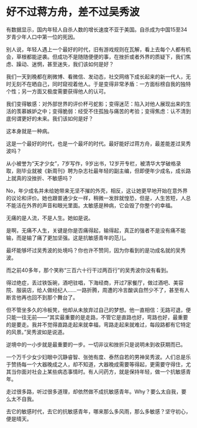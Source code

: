 # 好不过蒋方舟，差不过吴秀波

有数据显示，国内年轻人自杀人数的增长速度不亚于美国。自杀成为中国15至34岁青少年人口中第一位的死因。 

别人说，年轻人遇上一个最好的时代，旧有游戏规则在瓦解，看上去每个人都有机会，草根都能逆袭。但成功不是随随便便的事，在挫折或者外界的质疑下，我们焦虑、躁动、迷惘，甚至迷失，我们该如何是好？ 

我们一天到晚都在刷微博、看微信、发动态，社交网络下成长起来的新一代人，无时无刻不在晒自己，同时窥视着他人。于是变得非常矛盾：一方面标榜自我的独特个性；另一方面又极度需要获得他人的认可。 

我们变得敏感：对外部世界的评价杯弓蛇影；变得迷茫：陷入对他人展现出来的生活的羡慕嫉妒之中；变得脆弱：经受不住孤独与痛苦的考验；变得焦虑：认不清到底何谓更好的未来。我们该如何是好？ 

这本身就是一种病。 

这是一个最好的时代，也是一个最坏的时代。最好能好过蒋方舟，最差能差过吴秀波吗？ 

从小被誉为“天才少女”，7岁写作，9岁出书，12岁开专栏，被清华大学破格录取，刚毕业就被《新周刊》聘为杂志社最年轻的副主编，但即便年少成名，成长路上就真的没挫折、不敏感吗？ 

No，年少成名并未给她带来无坚不摧的外壳，相反，这让她更早地开始在意外界的议论和评价。她也跟普通少女一样，稍微一发胖就惶恐，但是，人生苦短，人总不能活在外界的声音和眼光里面。太敏感是种病，它会毁了你整个的幸福。 

无痛的是人流，不是人生。她如是说。 

是啊，无痛不人生，关键是你是否痛得起，输得起，真正的强者不是没有痛不能输，而是输了痛了更加坚强。这是抗敏感青年的范儿。 

最坏能够坏过吴秀波的处境吗？你也许不赞同，因为你看到的是功成名就的吴秀波。 

而之前40多年，那个笑称“三百六十行干过两百行”的吴秀波你没有看到。 

得过绝症，丢过铁饭碗，酒吧驻唱，下海经商，开过7家餐厅，做过酒吧、美容院、服装店，给人做经纪人……一路折腾，周遭的冷言酸讽自然少不了，甚至有人断言他再也回不到那个舞台了。 

但不管坐多久的冷板凳，他却从未放弃过自己的梦想。他一直相信：无路可退，便只能一往无前——“其实最重要的是走路，不管它是直路也好，弯路也好，最重要的是要走。我并不觉得直路走起来就幸福，弯路走起来就难过，每段路都有它特定的风景。”吴秀波如是说道。 

逆境中的一小步就是最重要的一步。一切非议和挫折只是说明未到收获期而已。 

一个万千少女少妇眼中沉静睿智、张弛有度、泰然自若的男神吴秀波。人们总是乐于赞扬每一个大器晚成之人，却不知道，大器晚成需要等得起，更需要守得住，尤其当你面对社会上某些病态事情时。有人问药方，就是保持年轻，做一个抗敏感青年。 

走过很多路，听过很多道理，却依然做不成抗敏感青年。Why？要么太自我，要么太不自我。 

去它的敏感时代，去它的抗敏感青年，哪来那么多风雨，那么多敏感？坚守初心，便是晴天。